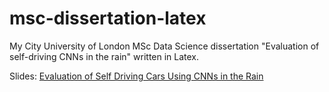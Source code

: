 # msc-dissertation-latex
My City University of London MSc Data Science dissertation "Evaluation of self-driving CNNs in the rain" written in Latex.

Slides: [Evaluation of Self Driving Cars Using CNNs in the Rain](https://github.com/dsikar/msc-dissertation-latex/blob/master/Evaluation%20of%20self-driving%20cars%20using%20CNNs%20in%20the%20rain.pdf)
